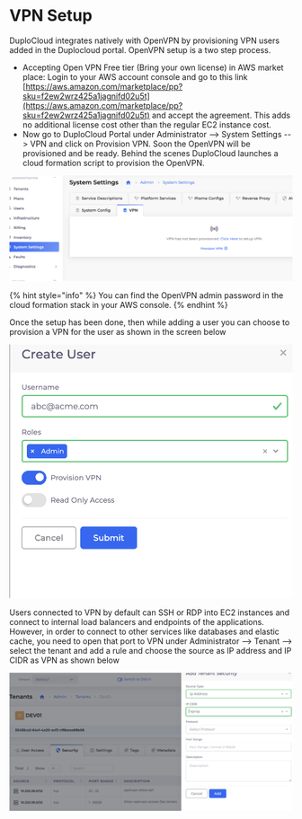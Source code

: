 # VPN Setup

DuploCloud integrates natively with OpenVPN by provisioning VPN users added in the Duplocloud portal. OpenVPN setup is a two step process.

* Accepting Open VPN Free tier (Bring your own license) in AWS market place: Login to your AWS account console and go to this link [https://aws.amazon.com/marketplace/pp?sku=f2ew2wrz425a1jagnifd02u5t](https://aws.amazon.com/marketplace/pp?sku=f2ew2wrz425a1jagnifd02u5t) and accept the agreement. This adds no additional license cost other than the regular EC2 instance cost.
* Now go to DuploCloud Portal under Administrator --> System Settings --> VPN and click on Provision VPN. Soon the OpenVPN will be provisioned and be ready. Behind the scenes DuploCloud launches a cloud formation script to provision the OpenVPN.&#x20;

&#x20; &#x20;

![](<../../.gitbook/assets/image (2) (1).png>)

{% hint style="info" %}
You can find the OpenVPN admin password in the cloud formation stack in your AWS console.
{% endhint %}

Once the setup has been done, then while adding a user you can choose to provision a VPN for the user as shown in the screen below

![](<../../.gitbook/assets/image (7) (1) (2).png>)

Users connected to VPN by default can SSH or RDP into EC2 instances and connect to internal load balancers and endpoints of the applications. However, in order to connect to other services like databases and elastic cache, you need to open that port to VPN under Administrator --> Tenant --> select the tenant and add a rule and choose the source as IP address and IP CIDR as VPN as shown below

![](<../../.gitbook/assets/image (3) (1).png>)
